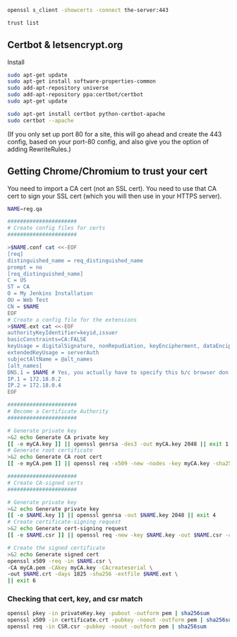 ```bash
openssl s_client -showcerts -connect the-server:443
```

```bash
trust list
```


## Certbot & letsencrypt.org

Install

```bash
sudo apt-get update
sudo apt-get install software-properties-common
sudo add-apt-repository universe
sudo add-apt-repository ppa:certbot/certbot
sudo apt-get update
```

```bash
sudo apt-get install certbot python-certbot-apache
sudo certbot --apache
```
(If you only set up port 80 for a site, this will go ahead and create the 443 config, based on your port-80 config, and also give you the option of adding RewriteRules.)


## Getting Chrome/Chromium to trust your cert
You need to import a CA cert (not an SSL cert). You need to use that CA cert to sign your SSL cert (which you will then use in your HTTPS server).

```bash
NAME=reg.qa

######################
# Create config files for certs
######################

>$NAME.conf cat <<-EOF
[req]
distinguished_name = req_distinguished_name
prompt = no
[req_distinguished_name]
C = US
ST = CA
O = My Jenkins Installation
OU = Web Test
CN = $NAME
EOF
# Create a config file for the extensions
>$NAME.ext cat <<-EOF
authorityKeyIdentifier=keyid,issuer
basicConstraints=CA:FALSE
keyUsage = digitalSignature, nonRepudiation, keyEncipherment, dataEncipherment, keyCertSign
extendedKeyUsage = serverAuth
subjectAltName = @alt_names
[alt_names]
DNS.1 = $NAME # Yes, you actually have to specify this b/c browser don't care about CN anymore
IP.1 = 172.18.0.2
IP.2 = 172.18.0.4
EOF

######################
# Become a Certificate Authority
######################

# Generate private key
>&2 echo Generate CA private key
[[ -e myCA.key ]] || openssl genrsa -des3 -out myCA.key 2048 || exit 1
# Generate root certificate
>&2 echo Generate CA root cert
[[ -e myCA.pem ]] || openssl req -x509 -new -nodes -key myCA.key -sha256 -days 1825 -out myCA.pem -config $NAME.conf || exit 2

######################
# Create CA-signed certs
######################

# Generate private key
>&2 echo Generate private key
[[ -e $NAME.key ]] || openssl genrsa -out $NAME.key 2048 || exit 4
# Create certificate-signing request
>&2 echo Generate cert-signing request
[[ -e $NAME.csr ]] || openssl req -new -key $NAME.key -out $NAME.csr -config $NAME.conf || exit 5

# Create the signed certificate
>&2 echo Generate signed cert
openssl x509 -req -in $NAME.csr \
-CA myCA.pem -CAkey myCA.key -CAcreateserial \
-out $NAME.crt -days 1825 -sha256 -extfile $NAME.ext \
|| exit 6
```

### Checking that cert, key, and csr match
```bash
openssl pkey -in privateKey.key -pubout -outform pem | sha256sum
openssl x509 -in certificate.crt -pubkey -noout -outform pem | sha256sum
openssl req -in CSR.csr -pubkey -noout -outform pem | sha256sum
```
